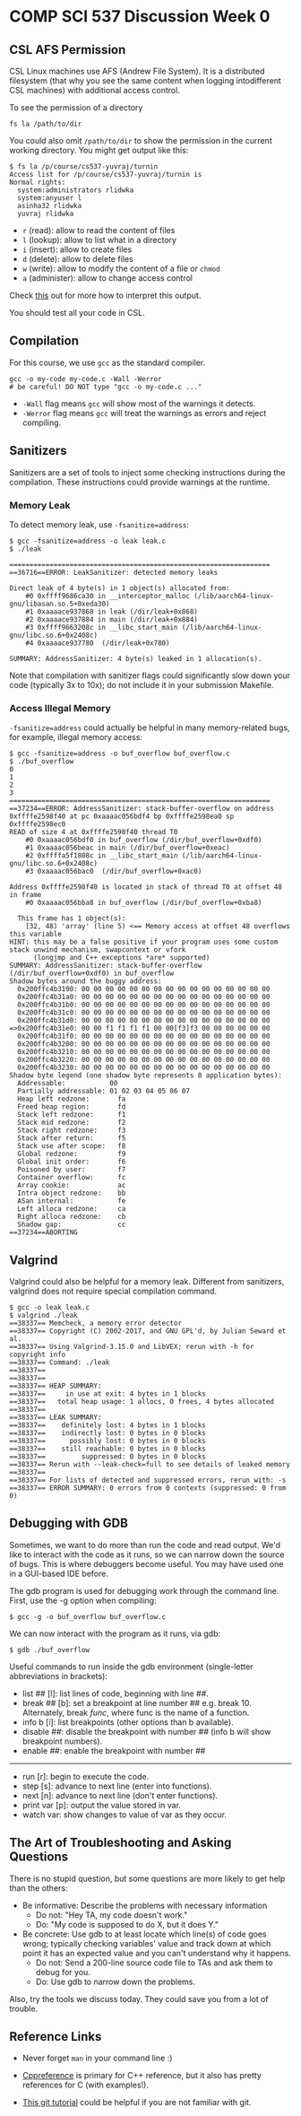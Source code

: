 # COMP SCI 537 Discussion Week 0


## CSL AFS Permission

CSL Linux machines use AFS (Andrew File System). It is a distributed filesystem (that why you see the same content when logging intodifferent CSL machines) with additional access control.

To see the permission of a directory

```shell
fs la /path/to/dir
```

You could also omit `/path/to/dir` to show the permission in the current working directory. You might get output like this:

```console
$ fs la /p/course/cs537-yuvraj/turnin
Access list for /p/course/cs537-yuvraj/turnin is
Normal rights:
  system:administrators rlidwka
  system:anyuser l
  asinha32 rlidwka
  yuvraj rlidwka
```

- `r` (read): allow to read the content of files
- `l` (lookup): allow to list what in a directory
- `i` (insert): allow to create files
- `d` (delete): allow to delete files
- `w` (write): allow to modify the content of a file or `chmod`
- `a` (administer): allow to change access control

Check [this](https://computing.cs.cmu.edu/help-support/afs-acls) out for more how to interpret this output.

You should test all your code in CSL.

## Compilation

For this course, we use `gcc` as the standard compiler.

```shell
gcc -o my-code my-code.c -Wall -Werror
# be careful! DO NOT type "gcc -o my-code.c ..."
```

- `-Wall` flag means `gcc` will show most of the warnings it detects.
-  `-Werror` flag means `gcc` will treat the warnings as errors and reject compiling.

## Sanitizers

Sanitizers are a set of tools to inject some checking instructions during the compilation. These instructions could provide warnings at the runtime.

### Memory Leak

To detect memory leak, use `-fsanitize=address`:

```console
$ gcc -fsanitize=address -o leak leak.c
$ ./leak

=================================================================
==36716==ERROR: LeakSanitizer: detected memory leaks

Direct leak of 4 byte(s) in 1 object(s) allocated from:
    #0 0xffff9686ca30 in __interceptor_malloc (/lib/aarch64-linux-gnu/libasan.so.5+0xeda30)
    #1 0xaaaace937868 in leak (/dir/leak+0x868)
    #2 0xaaaace937884 in main (/dir/leak+0x884)
    #3 0xffff9663208c in __libc_start_main (/lib/aarch64-linux-gnu/libc.so.6+0x2408c)
    #4 0xaaaace937780  (/dir/leak+0x780)

SUMMARY: AddressSanitizer: 4 byte(s) leaked in 1 allocation(s).
```

Note that compilation with sanitizer flags could significantly slow down your code (typically 3x to 10x); do not include it in your submission Makefile.

### Access Illegal Memory

`-fsanitize=address` could actually be helpful in many memory-related bugs, for example, illegal memory access:

```console
$ gcc -fsanitize=address -o buf_overflow buf_overflow.c
$ ./buf_overflow
0
1
2
3
=================================================================
==37234==ERROR: AddressSanitizer: stack-buffer-overflow on address 0xffffe2598f40 at pc 0xaaaac056bdf4 bp 0xffffe2598ea0 sp 0xffffe2598ec0
READ of size 4 at 0xffffe2598f40 thread T0
    #0 0xaaaac056bdf0 in buf_overflow (/dir/buf_overflow+0xdf0)
    #1 0xaaaac056beac in main (/dir/buf_overflow+0xeac)
    #2 0xffffa5f1808c in __libc_start_main (/lib/aarch64-linux-gnu/libc.so.6+0x2408c)
    #3 0xaaaac056bac0  (/dir/buf_overflow+0xac0)

Address 0xffffe2598f40 is located in stack of thread T0 at offset 48 in frame
    #0 0xaaaac056bba8 in buf_overflow (/dir/buf_overflow+0xba8)

  This frame has 1 object(s):
    [32, 48) 'array' (line 5) <== Memory access at offset 48 overflows this variable
HINT: this may be a false positive if your program uses some custom stack unwind mechanism, swapcontext or vfork
      (longjmp and C++ exceptions *are* supported)
SUMMARY: AddressSanitizer: stack-buffer-overflow (/dir/buf_overflow+0xdf0) in buf_overflow
Shadow bytes around the buggy address:
  0x200ffc4b3190: 00 00 00 00 00 00 00 00 00 00 00 00 00 00 00 00
  0x200ffc4b31a0: 00 00 00 00 00 00 00 00 00 00 00 00 00 00 00 00
  0x200ffc4b31b0: 00 00 00 00 00 00 00 00 00 00 00 00 00 00 00 00
  0x200ffc4b31c0: 00 00 00 00 00 00 00 00 00 00 00 00 00 00 00 00
  0x200ffc4b31d0: 00 00 00 00 00 00 00 00 00 00 00 00 00 00 00 00
=>0x200ffc4b31e0: 00 00 f1 f1 f1 f1 00 00[f3]f3 00 00 00 00 00 00
  0x200ffc4b31f0: 00 00 00 00 00 00 00 00 00 00 00 00 00 00 00 00
  0x200ffc4b3200: 00 00 00 00 00 00 00 00 00 00 00 00 00 00 00 00
  0x200ffc4b3210: 00 00 00 00 00 00 00 00 00 00 00 00 00 00 00 00
  0x200ffc4b3220: 00 00 00 00 00 00 00 00 00 00 00 00 00 00 00 00
  0x200ffc4b3230: 00 00 00 00 00 00 00 00 00 00 00 00 00 00 00 00
Shadow byte legend (one shadow byte represents 8 application bytes):
  Addressable:           00
  Partially addressable: 01 02 03 04 05 06 07
  Heap left redzone:       fa
  Freed heap region:       fd
  Stack left redzone:      f1
  Stack mid redzone:       f2
  Stack right redzone:     f3
  Stack after return:      f5
  Stack use after scope:   f8
  Global redzone:          f9
  Global init order:       f6
  Poisoned by user:        f7
  Container overflow:      fc
  Array cookie:            ac
  Intra object redzone:    bb
  ASan internal:           fe
  Left alloca redzone:     ca
  Right alloca redzone:    cb
  Shadow gap:              cc
==37234==ABORTING
```

## Valgrind

Valgrind could also be helpful for a memory leak. Different from sanitizers, valgrind does not require special compilation command.

```console
$ gcc -o leak leak.c
$ valgrind ./leak
==38337== Memcheck, a memory error detector
==38337== Copyright (C) 2002-2017, and GNU GPL'd, by Julian Seward et al.
==38337== Using Valgrind-3.15.0 and LibVEX; rerun with -h for copyright info
==38337== Command: ./leak
==38337==
==38337==
==38337== HEAP SUMMARY:
==38337==     in use at exit: 4 bytes in 1 blocks
==38337==   total heap usage: 1 allocs, 0 frees, 4 bytes allocated
==38337==
==38337== LEAK SUMMARY:
==38337==    definitely lost: 4 bytes in 1 blocks
==38337==    indirectly lost: 0 bytes in 0 blocks
==38337==      possibly lost: 0 bytes in 0 blocks
==38337==    still reachable: 0 bytes in 0 blocks
==38337==         suppressed: 0 bytes in 0 blocks
==38337== Rerun with --leak-check=full to see details of leaked memory
==38337==
==38337== For lists of detected and suppressed errors, rerun with: -s
==38337== ERROR SUMMARY: 0 errors from 0 contexts (suppressed: 0 from 0)
```

## Debugging with GDB

Sometimes, we want to do more than run the code and read output.
We'd like to interact with the code as it runs, so we can narrow down the source of bugs.
This is where debuggers become useful.
You may have used one in a GUI-based IDE before.

The gdb program is used for debugging work through the command line.
First, use the -g option when compiling:

```console
$ gcc -g -o buf_overflow buf_overflow.c
```

We can now interact with the program as it runs, via gdb:
```console
$ gdb ./buf_overflow
```

Useful commands to run inside the gdb environment (single-letter abbreviations in brackets):
+ list ## [l]: list lines of code, beginning with line ##.
+ break ## [b]: set a breakpoint at line number ## e.g. break 10. Alternately, break *func*, where func is the name of a function.
+ info b [i]: list breakpoints (other options than b available).
+ disable ##: disable the breakpoint with number ## (info b will show breakpoint numbers).
+ enable ##: enable the breakpoint with number ##  
___
+ run [r]: begin to execute the code.
+ step [s]: advance to next line (enter into functions).
+ next [n]: advance to next line (don't enter functions).
+ print var [p]: output the value stored in var.
+ watch var: show changes to value of var as they occur.

## The Art of Troubleshooting and Asking Questions

There is no stupid question, but some questions are more likely to get help than the others:

- Be informative: Describe the problems with necessary information
    - Do not: "Hey TA, my code doesn't work."
    - Do: "My code is supposed to do X, but it does Y."
- Be concrete: Use gdb to at least locate which line(s) of code goes wrong; typically checking variables' value and track down at which point it has an expected value and you can't understand why it happens.
    - Do not: Send a 200-line source code file to TAs and ask them to debug for you.
    - Do: Use gdb to narrow down the problems.

Also, try the tools we discuss today. They could save you from a lot of trouble.

## Reference Links

- Never forget `man` in your command line :)

- [Cppreference](https://en.cppreference.com/w/c) is primary for C++ reference, but it also has pretty references for C (with examples!).
- [This git tutorial](https://git-scm.com/docs/gittutorial) could be helpful if you are not familiar with git.
